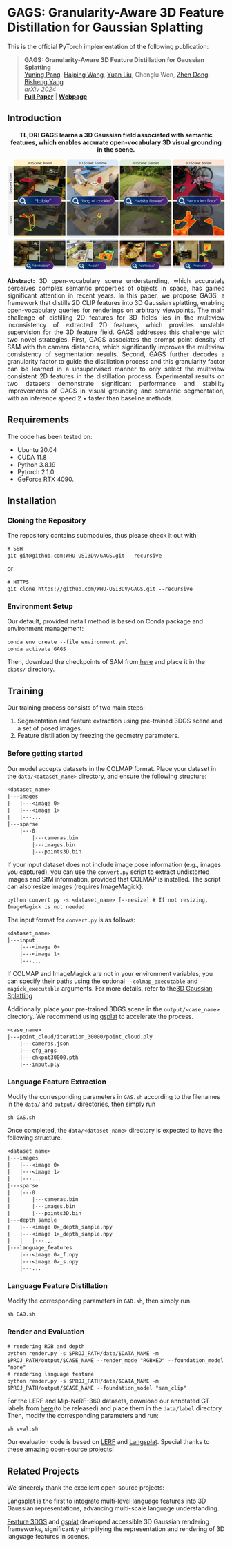 # GAGS: Granularity-Aware 3D Feature Distillation for Gaussian Splatting

This is the official PyTorch implementation of the following publication:

> **GAGS: Granularity-Aware 3D Feature Distillation for Gaussian Splatting**<br/>
> [Yuning Pang](https://pz0826.github.io/), [Haiping Wang](https://hpwang-whu.github.io/), [Yuan Liu](https://liuyuan-pal.github.io/), Chenglu Wen, [Zhen Dong](https://dongzhenwhu.github.io/index.html), [Bisheng Yang](https://3s.whu.edu.cn/info/1025/1415.htm)<br/>
> *arXiv 2024*<br/>
> [**Full Paper**]() | [**Webpage**](https://pz0826.github.io/GAGS-Webpage/) 

## Introduction

<p align="center">
<strong>TL;DR: GAGS learns a 3D Gaussian field associated with semantic features, which enables accurate open-vocabulary 3D visual grounding in the scene.</strong>
</p>

![Teaser image](assets/teaser_v4.png)

<p align="justify">
  <strong>Abstract:</strong> 3D open-vocabulary scene understanding, which accurately perceives complex semantic properties of objects in space, has gained significant attention in recent years.
  In this paper, we propose GAGS, a framework that distills 2D CLIP features into 3D Gaussian splatting, enabling open-vocabulary queries for renderings on arbitrary viewpoints. The main challenge of distilling 2D features for 3D fields lies in the multiview inconsistency of extracted 2D features, which provides unstable supervision for the 3D feature field.
  GAGS addresses this challenge with two novel strategies. First, GAGS associates the prompt point density of SAM with the camera distances, which significantly improves the multiview consistency of segmentation results. Second, GAGS further decodes a granularity factor to guide the distillation process and this granularity factor can be learned in a unsupervised manner to only select the multiview consistent 2D features in the distillation process. Experimental results on two datasets demonstrate significant performance and stability improvements of GAGS in visual grounding and semantic segmentation, with an inference speed 2 × faster than baseline methods.
</p>

## Requirements

The code has been tested on:
- Ubuntu 20.04
- CUDA 11.8
- Python 3.8.19
- Pytorch 2.1.0
- GeForce RTX 4090.

## Installation

### Cloning the Repository

The repository contains submodules, thus please check it out with 
```shell
# SSH
git git@github.com:WHU-USI3DV/GAGS.git --recursive
```
or
```shell
# HTTPS
git clone https://github.com/WHU-USI3DV/GAGS.git --recursive
```

### Environment Setup

Our default, provided install method is based on Conda package and environment management:
```shell
conda env create --file environment.yml
conda activate GAGS
```
Then, download the checkpoints of SAM from [here](https://github.com/facebookresearch/segment-anything) and place it in the ```ckpts/``` directory.

## Training

Our training process consists of two main steps:

1. Segmentation and feature extraction using pre-trained 3DGS scene and a set of posed images.
2. Feature distillation by freezing the geometry parameters.

### Before getting started

Our model accepts datasets in the COLMAP format. Place your dataset in the ```data/<dataset_name>``` directory, and ensure the following structure:

```
<dataset_name>
|---images
|   |---<image 0>
|   |---<image 1>
|   |---...
|---sparse
    |---0
        |---cameras.bin
        |---images.bin
        |---points3D.bin
```

If your input dataset does not include image pose information (e.g., images you captured), you can use the ```convert.py``` script to extract undistorted images and SfM information, provided that COLMAP is installed. The script can also resize images (requires ImageMagick).

```shell
python convert.py -s <dataset_name> [--resize] # If not resizing, ImageMagick is not needed
```

The input format for ```convert.py``` is as follows:

```
<dataset_name>
|---input
    |---<image 0>
    |---<image 1>
    |---...
```

If COLMAP and ImageMagick are not in your environment variables, you can specify their paths using the optional ```--colmap_executable``` and ```--magick_executable``` arguments. For more details, refer to the[3D Gaussian Splatting](https://github.com/graphdeco-inria/gaussian-splatting/tree/main)

Additionally, place your pre-trained 3DGS scene in the ```output/<case_name>``` directory. We recommend using [gsplat](https://github.com/nerfstudio-project/gsplat?tab=readme-ov-file) to accelerate the process.

```
<case_name>
|---point_cloud/iteration_30000/point_cloud.ply
    |---cameras.json
    |---cfg_args
    |---chkpnt30000.pth
    |---input.ply
```

### Language Feature Extraction

Modify the corresponding parameters in ```GAS.sh``` according to the filenames in the ```data/``` and ```output/``` directories, then simply run

```shell
sh GAS.sh
```

Once completed, the ```data/<dataset_name>``` directory is expected to have the following structure.

```
<dataset_name>
|---images
|   |---<image 0>
|   |---<image 1>
|   |---...
|---sparse
|   |---0
|       |---cameras.bin
|       |---images.bin
|       |---points3D.bin
|---depth_sample
|   |---<image 0>_depth_sample.npy
|   |---<image 1>_depth_sample.npy
|   |   |---...
|---language_features
    |---<image 0>_f.npy
    |---<image 0>_s.npy
    |---...
```

### Language Feature Distillation

Modify the corresponding parameters in ```GAD.sh```, then simply run

```shell
sh GAD.sh
```

### Render and Evaluation

```shell
# rendering RGB and depth
python render.py -s $PROJ_PATH/data/$DATA_NAME -m $PROJ_PATH/output/$CASE_NAME --render_mode "RGB+ED" --foundation_model "none"
# rendering language feature
python render.py -s $PROJ_PATH/data/$DATA_NAME -m $PROJ_PATH/output/$CASE_NAME --foundation_model "sam_clip"
```

For the LERF and Mip-NeRF-360 datasets, download our annotated GT labels from [here]()(to be released) and place them in the ```data/label``` directory. Then, modify the corresponding parameters and run:

```shell
sh eval.sh
```

Our evaluation code is based on [LERF](https://github.com/kerrj/lerf) and [Langsplat](https://github.com/minghanqin/LangSplat). Special thanks to these amazing open-source projects!


<!-- ## Citation

```
@article{peng2024gags,
  title={GAGS: Granularity-Aware 3D Feature Distillation for Gaussian Splatting},
  author={Peng, Yuning and Wang, Haiping and Liu, Yuan and Wen, Chenglu and Dong, Zhen and Yang, Bisheng},
  journal={arXiv},
  year={2024}
}
``` -->

## Related Projects

We sincerely thank the excellent open-source projects:

[Langsplat](https://github.com/minghanqin/LangSplat) is the first to integrate multi-level language features into 3D Gaussian representations, advancing multi-scale language understanding.

[Feature 3DGS](https://feature-3dgs.github.io/) and [gsplat](https://github.com/nerfstudio-project/gsplat?tab=readme-ov-file) developed accessible 3D Gaussian rendering frameworks, significantly simplifying the representation and rendering of 3D language features in scenes.